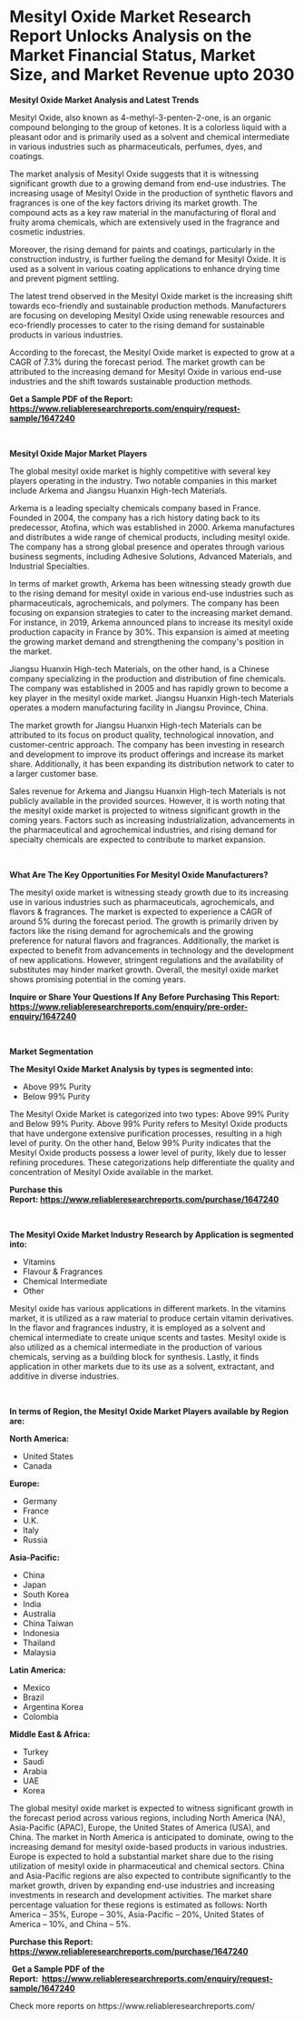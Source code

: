 <p><h1>Mesityl Oxide Market Research Report Unlocks Analysis on the Market Financial Status, Market Size, and Market Revenue upto 2030</h1></p><p><strong>Mesityl Oxide Market Analysis and Latest Trends</strong></p>
<p><p>Mesityl Oxide, also known as 4-methyl-3-penten-2-one, is an organic compound belonging to the group of ketones. It is a colorless liquid with a pleasant odor and is primarily used as a solvent and chemical intermediate in various industries such as pharmaceuticals, perfumes, dyes, and coatings.</p><p>The market analysis of Mesityl Oxide suggests that it is witnessing significant growth due to a growing demand from end-use industries. The increasing usage of Mesityl Oxide in the production of synthetic flavors and fragrances is one of the key factors driving its market growth. The compound acts as a key raw material in the manufacturing of floral and fruity aroma chemicals, which are extensively used in the fragrance and cosmetic industries.</p><p>Moreover, the rising demand for paints and coatings, particularly in the construction industry, is further fueling the demand for Mesityl Oxide. It is used as a solvent in various coating applications to enhance drying time and prevent pigment settling.</p><p>The latest trend observed in the Mesityl Oxide market is the increasing shift towards eco-friendly and sustainable production methods. Manufacturers are focusing on developing Mesityl Oxide using renewable resources and eco-friendly processes to cater to the rising demand for sustainable products in various industries.</p><p>According to the forecast, the Mesityl Oxide market is expected to grow at a CAGR of 7.3% during the forecast period. The market growth can be attributed to the increasing demand for Mesityl Oxide in various end-use industries and the shift towards sustainable production methods.</p></p>
<p><strong>Get a Sample PDF of the Report:&nbsp; <a href="https://www.reliableresearchreports.com/enquiry/request-sample/1647240">https://www.reliableresearchreports.com/enquiry/request-sample/1647240</a></strong></p>
<p>&nbsp;</p>
<p><strong>Mesityl Oxide Major Market Players</strong></p>
<p><p>The global mesityl oxide market is highly competitive with several key players operating in the industry. Two notable companies in this market include Arkema and Jiangsu Huanxin High-tech Materials. </p><p>Arkema is a leading specialty chemicals company based in France. Founded in 2004, the company has a rich history dating back to its predecessor, Atofina, which was established in 2000. Arkema manufactures and distributes a wide range of chemical products, including mesityl oxide. The company has a strong global presence and operates through various business segments, including Adhesive Solutions, Advanced Materials, and Industrial Specialties. </p><p>In terms of market growth, Arkema has been witnessing steady growth due to the rising demand for mesityl oxide in various end-use industries such as pharmaceuticals, agrochemicals, and polymers. The company has been focusing on expansion strategies to cater to the increasing market demand. For instance, in 2019, Arkema announced plans to increase its mesityl oxide production capacity in France by 30%. This expansion is aimed at meeting the growing market demand and strengthening the company's position in the market.</p><p>Jiangsu Huanxin High-tech Materials, on the other hand, is a Chinese company specializing in the production and distribution of fine chemicals. The company was established in 2005 and has rapidly grown to become a key player in the mesityl oxide market. Jiangsu Huanxin High-tech Materials operates a modern manufacturing facility in Jiangsu Province, China.</p><p>The market growth for Jiangsu Huanxin High-tech Materials can be attributed to its focus on product quality, technological innovation, and customer-centric approach. The company has been investing in research and development to improve its product offerings and increase its market share. Additionally, it has been expanding its distribution network to cater to a larger customer base.</p><p>Sales revenue for Arkema and Jiangsu Huanxin High-tech Materials is not publicly available in the provided sources. However, it is worth noting that the mesityl oxide market is projected to witness significant growth in the coming years. Factors such as increasing industrialization, advancements in the pharmaceutical and agrochemical industries, and rising demand for specialty chemicals are expected to contribute to market expansion.</p></p>
<p>&nbsp;</p>
<p><strong>What Are The Key Opportunities For Mesityl Oxide Manufacturers?</strong></p>
<p><p>The mesityl oxide market is witnessing steady growth due to its increasing use in various industries such as pharmaceuticals, agrochemicals, and flavors & fragrances. The market is expected to experience a CAGR of around 5% during the forecast period. The growth is primarily driven by factors like the rising demand for agrochemicals and the growing preference for natural flavors and fragrances. Additionally, the market is expected to benefit from advancements in technology and the development of new applications. However, stringent regulations and the availability of substitutes may hinder market growth. Overall, the mesityl oxide market shows promising potential in the coming years.</p></p>
<p><strong>Inquire or Share Your Questions If Any Before Purchasing This Report: <a href="https://www.reliableresearchreports.com/enquiry/pre-order-enquiry/1647240">https://www.reliableresearchreports.com/enquiry/pre-order-enquiry/1647240</a></strong></p>
<p>&nbsp;</p>
<p><strong>Market Segmentation</strong></p>
<p><strong>The Mesityl Oxide Market Analysis by types is segmented into:</strong></p>
<p><ul><li>Above 99% Purity</li><li>Below 99% Purity</li></ul></p>
<p><p>The Mesityl Oxide Market is categorized into two types: Above 99% Purity and Below 99% Purity. Above 99% Purity refers to Mesityl Oxide products that have undergone extensive purification processes, resulting in a high level of purity. On the other hand, Below 99% Purity indicates that the Mesityl Oxide products possess a lower level of purity, likely due to lesser refining procedures. These categorizations help differentiate the quality and concentration of Mesityl Oxide available in the market.</p></p>
<p><strong>Purchase this Report:&nbsp;<a href="https://www.reliableresearchreports.com/purchase/1647240">https://www.reliableresearchreports.com/purchase/1647240</a></strong></p>
<p>&nbsp;</p>
<p><strong>The Mesityl Oxide Market Industry Research by Application is segmented into:</strong></p>
<p><ul><li>Vitamins</li><li>Flavour & Fragrances</li><li>Chemical Intermediate</li><li>Other</li></ul></p>
<p><p>Mesityl oxide has various applications in different markets. In the vitamins market, it is utilized as a raw material to produce certain vitamin derivatives. In the flavor and fragrances industry, it is employed as a solvent and chemical intermediate to create unique scents and tastes. Mesityl oxide is also utilized as a chemical intermediate in the production of various chemicals, serving as a building block for synthesis. Lastly, it finds application in other markets due to its use as a solvent, extractant, and additive in diverse industries.</p></p>
<p>&nbsp;</p>
<p><strong>In terms of Region, the Mesityl Oxide Market Players available by Region are:</strong></p>
<p>
    <p> <strong> North America: </strong>
        <ul>
            <li>United States</li>
            <li>Canada</li>
        </ul>
        </p> 
    <p> <strong> Europe: </strong>
        <ul>
            <li>Germany</li>
            <li>France</li>
            <li>U.K.</li>
            <li>Italy</li>
            <li>Russia</li>
        </ul>
        </p> 
    <p> <strong> Asia-Pacific: </strong>
        <ul>
            <li>China</li>
            <li>Japan</li>
            <li>South Korea</li>
            <li>India</li>
            <li>Australia</li>
            <li>China Taiwan</li>
            <li>Indonesia</li>
            <li>Thailand</li>
            <li>Malaysia</li>
        </ul>
        </p> 
    <p> <strong> Latin America: </strong>
        <ul>
            <li>Mexico</li>
            <li>Brazil</li>
            <li>Argentina Korea</li>
            <li>Colombia</li>
        </ul>
        </p> 
    <p> <strong> Middle East & Africa: </strong>
        <ul>
            <li>Turkey</li>
            <li>Saudi</li>
            <li>Arabia</li>
            <li>UAE</li>
            <li>Korea</li>
        </ul>
    </p>
    </p>
<p><p>The global mesityl oxide market is expected to witness significant growth in the forecast period across various regions, including North America (NA), Asia-Pacific (APAC), Europe, the United States of America (USA), and China. The market in North America is anticipated to dominate, owing to the increasing demand for mesityl oxide-based products in various industries. Europe is expected to hold a substantial market share due to the rising utilization of mesityl oxide in pharmaceutical and chemical sectors. China and Asia-Pacific regions are also expected to contribute significantly to the market growth, driven by expanding end-use industries and increasing investments in research and development activities. The market share percentage valuation for these regions is estimated as follows: North America – 35%, Europe – 30%, Asia-Pacific – 20%, United States of America – 10%, and China – 5%.</p></p>
<p><strong>Purchase this Report: <a href="https://www.reliableresearchreports.com/purchase/1647240">https://www.reliableresearchreports.com/purchase/1647240</a></strong></p>
<p>&nbsp;<strong>Get a Sample PDF of the Report:&nbsp;&nbsp;<a href="https://www.reliableresearchreports.com/enquiry/request-sample/1647240">https://www.reliableresearchreports.com/enquiry/request-sample/1647240</a></strong></p>
<p><strong></strong></p>
<p>Check more reports on https://www.reliableresearchreports.com/</p>